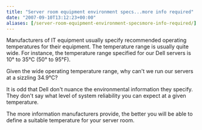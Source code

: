 ```yaml
---
title: "Server room equipment environment specs...more info required"
date: "2007-09-10T13:12:23+00:00"
aliases: [/server-room-equipment-environment-specsmore-info-required/]
---
```


Manufacturers of IT equipment usually specify recommended operating temperatures for their equipment. The temperature range is usually quite wide. For instance, the temperature range specified for our Dell servers is 10° to 35°C (50° to 95°F).

Given the wide operating temperature range, why can't we run our servers at a sizzling 34.9°C?

It is odd that Dell don't nuance the environmental information they specify. They don't say what level of system reliability you can expect at a given temperature.

The more information manufacturers provide, the better you will be able to define a suitable temperature for your server room.
